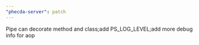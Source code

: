 ```yaml
---
"phecda-server": patch
---
```


Pipe can decorate method and class;add PS_LOG_LEVEL;add more debug info for aop
